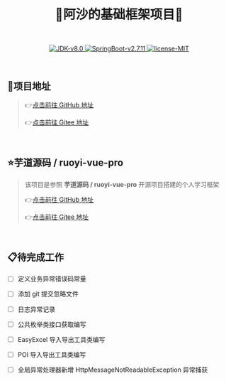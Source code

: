 <h1 align="center">🎉阿沙的基础框架项目🎉</h1>
<br/>
<p align="center">
  <a href="https://www.oracle.com/cn/java/technologies/downloads/#java8" target="_blank">
    <img alt="JDK-v8.0" src="https://img.shields.io/badge/JDK-v8.0-blue">
  </a>

  <a href="https://spring.io/projects/spring-boot#overview" target="_blank">
    <img alt="SpringBoot-v2.7.11" src="https://img.shields.io/badge/SpringBoot-v2.7.11-blue">
  </a>

  <a href="https://spdx.org/licenses/MIT" target="_blank">
    <img alt="license-MIT" src="https://img.shields.io/badge/License-MIT-green">
  </a>
</p>

<br/>

## 🌈项目地址<br/>

> 👉[点击前往 GitHub 地址](https://github.com/zj-as/asa)
>
> 👉[点击前往 Gitee 地址](https://gitee.com/zj-as/asa)

<br/>

## ⭐芋道源码 / ruoyi-vue-pro<br/>

> 该项目是参照 **芋道源码 / ruoyi-vue-pro** 开源项目搭建的个人学习框架
>
> 👉[点击前往 GitHub 地址](https://github.com/YunaiV/ruoyi-vue-pro)
>
> 👉[点击前往 Gitee 地址](https://gitee.com/zhijiantianya/ruoyi-vue-pro)

<br/>

## 📋待完成工作

- [ ] 定义业务异常错误码常量

- [ ] 添加 git 提交忽略文件

- [ ] 日志异常记录

- [ ] 公共枚举类接口获取编写

- [ ] EasyExcel 导入导出工具类编写

- [ ] POI 导入导出工具类编写

- [ ] 全局异常处理器新增 HttpMessageNotReadableException 异常捕获